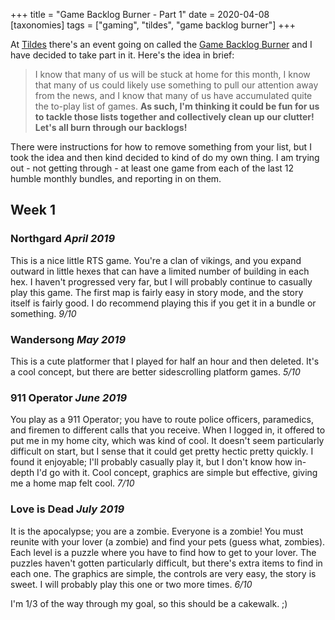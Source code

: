 +++
title = "Game Backlog Burner - Part 1"
date = 2020-04-08
[taxonomies]
tags = ["gaming", "tildes", "game backlog burner"]
+++

At [Tildes](https://tildes.net) there's an event going on called the
[Game Backlog Burner](https://tildes.net/~games/neh/tildes_backlog_burner_event_shrink_your_unplayed_games_list_this_april)
and I have decided to take part in it. Here's the
idea in brief:

> I know that many of us will be stuck at home for this month, I know that many of us could likely use something to pull
> our attention away from the news, and I know that many of us have accumulated quite the to-play list of games. **As
> such, I'm thinking it could be fun for us to tackle those lists together and collectively clean up our clutter! Let's
> all burn through our backlogs!**

<!-- more -->

There were instructions for how to remove something from your list, but I took the idea and then kind decided to kind
of do my own thing. I am trying out - not getting through - at least one game from each of the last 12 humble monthly
bundles, and reporting in on them.

## Week 1

### Northgard *April 2019*

This is a nice little RTS game. You're a clan of vikings, and you expand outward in little hexes that can have a limited
number of building in each hex. I haven't progressed very far, but I will probably continue to casually play this game.
The first map is fairly easy in story mode, and the story itself is fairly good. I do recommend playing this if you get
it in a bundle or something. _9/10_

### Wandersong *May 2019*

This is a cute platformer that I played for half an hour and then deleted. It's a cool concept, but there are better
sidescrolling platform games. _5/10_

### 911 Operator *June 2019*

You play as a 911 Operator; you have to route police officers, paramedics, and firemen to different calls that you
receive. When I logged in, it offered to put me in my home city, which was kind of cool. It doesn't seem particularly
difficult on start, but I sense that it could get pretty hectic pretty quickly. I found it enjoyable; I'll probably
casually play it, but I don't know how in-depth I'd go with it. Cool concept, graphics are simple but effective, giving
me a home map felt cool. _7/10_

### Love is Dead *July 2019*

It is the apocalypse; you are a zombie. Everyone is a zombie! You must reunite with your lover (a zombie) and find your
pets (guess what, zombies). Each level is a puzzle where you have to find how to get to your lover. The puzzles haven't
gotten particularly difficult, but there's extra items to find in each one. The graphics are simple, the controls are
very easy, the story is sweet. I will probably play this one or two more times. _6/10_

I'm 1/3 of the way through my goal, so this should be a cakewalk. ;)
